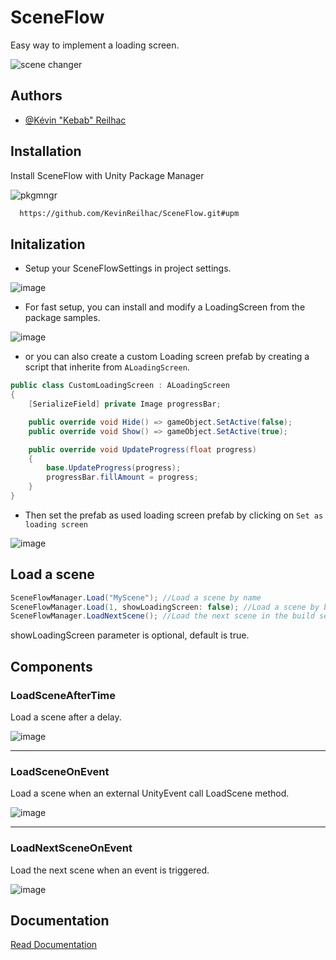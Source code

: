 # SceneFlow
Easy way to implement a loading screen.

![scene changer](https://github.com/user-attachments/assets/be0ddbc1-94bb-4124-b85b-dea99d95b473)


## Authors

- [@Kévin "Kebab" Reilhac](https://www.github.com/KevinReilhac)


## Installation

Install SceneFlow with Unity Package Manager

![pkgmngr](https://github.com/user-attachments/assets/7165bb65-8738-4d3c-9c2a-fb31acae2e56)


```bash
  https://github.com/KevinReilhac/SceneFlow.git#upm
```

## Initalization

- Setup your SceneFlowSettings in project settings.

![image](https://github.com/user-attachments/assets/5395564c-41c1-49d2-9116-93268ab5f9ad)

- For fast setup, you can install and modify a LoadingScreen from the package samples.
 
![image](https://github.com/user-attachments/assets/e991af1f-0ca1-4780-b2b2-0a77d79785d7)


- or you can also create a custom Loading screen prefab by creating a script that inherite from `ALoadingScreen`.
```csharp
public class CustomLoadingScreen : ALoadingScreen
{
    [SerializeField] private Image progressBar;

    public override void Hide() => gameObject.SetActive(false);
    public override void Show() => gameObject.SetActive(true);

    public override void UpdateProgress(float progress)
    {
        base.UpdateProgress(progress);
        progressBar.fillAmount = progress;
    }
}
```

- Then set the prefab as used loading screen prefab by clicking on `Set as loading screen`

![image](https://github.com/user-attachments/assets/cdcbba0a-6225-489a-a948-46f98eb2f3bf)

## Load a scene
```csharp
SceneFlowManager.Load("MyScene"); //Load a scene by name
SceneFlowManager.Load(1, showLoadingScreen: false); //Load a scene by build index
SceneFlowManager.LoadNextScene(); //Load the next scene in the build settings
```
showLoadingScreen parameter is optional, default is true.

## Components
### LoadSceneAfterTime
Load a scene after a delay.

![image](https://github.com/user-attachments/assets/1141938d-2c05-4d51-bc11-858079122945)
__________
### LoadSceneOnEvent
Load a scene when an external UnityEvent call LoadScene method.

![image](https://github.com/user-attachments/assets/18267907-b22d-41de-9bfb-5b114da7e6e3)
__________
### LoadNextSceneOnEvent
Load the next scene when an event is triggered.

![image](https://github.com/user-attachments/assets/c61a6629-a822-46d9-aea4-dc48f35571bf)
## Documentation

[Read Documentation](https://kevinreilhac.github.io/SceneFlow/)
